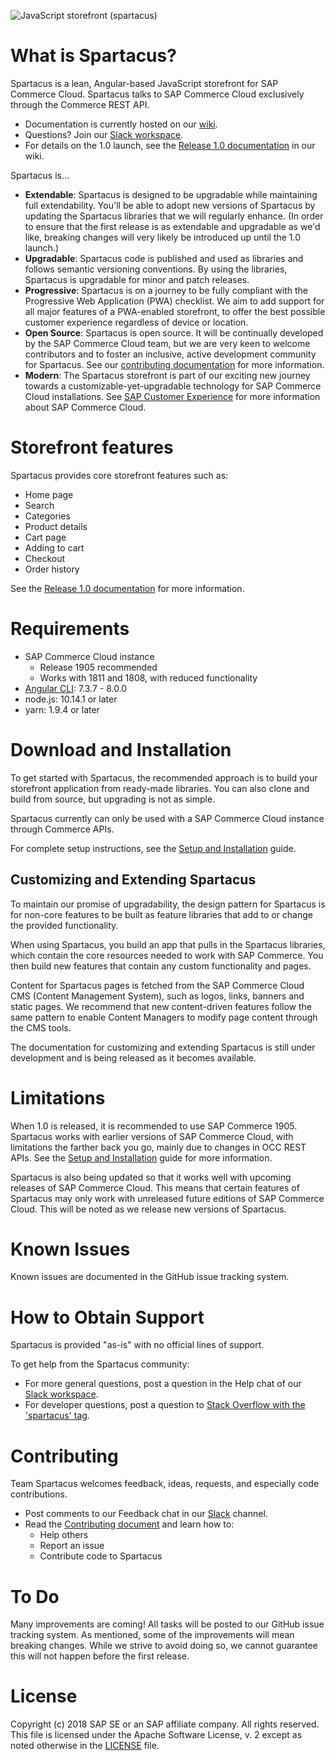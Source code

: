 ![JavaScript storefront (spartacus)](docs/assets/spartacus-blue.png)

# What is Spartacus?

Spartacus is a lean, Angular-based JavaScript storefront for SAP Commerce Cloud. Spartacus talks to SAP Commerce Cloud exclusively through the Commerce REST API.

- Documentation is currently hosted on our [wiki](https://github.com/SAP/cloud-commerce-spartacus-storefront/wiki).
- Questions? Join our [Slack workspace](https://join.slack.com/t/spartacus-storefront/shared_invite/enQtNDM1OTI3OTMwNjU5LTRiNTFkMDJlZjRmYTBlY2QzZTM3YWNlYzJkYmEwZDY2MjM0MmIyYzdhYmQwZDMwZjg2YTAwOGFjNDBhZDYyNzE).
- For details on the 1.0 launch, see the [Release 1.0 documentation](https://github.com/SAP/cloud-commerce-spartacus-storefront/wiki/Release-1.0-Information-and-Roadmap) in our wiki.

Spartacus is...

- **Extendable**: Spartacus is designed to be upgradable while maintaining full extendability. You'll be able to adopt new versions of Spartacus by updating the Spartacus libraries that we will regularly enhance. (In order to ensure that the first release is as extendable and upgradable as we'd like, breaking changes will very likely be introduced up until the 1.0 launch.)
- **Upgradable**: Spartacus code is published and used as libraries and follows semantic versioning conventions. By using the libraries, Spartacus is upgradable for minor and patch releases.
- **Progressive**: Spartacus is on a journey to be fully compliant with the Progressive Web Application (PWA) checklist. We aim to add support for all major features of a PWA-enabled storefront, to offer the best possible customer experience regardless of device or location.
- **Open Source**: Spartacus is open source. It will be continually developed by the SAP Commerce Cloud team, but we are very keen to welcome contributors and to foster an inclusive, active development community for Spartacus. See our [contributing documentation](CONTRIBUTING.md) for more information.
- **Modern**: The Spartacus storefront is part of our exciting new journey towards a customizable-yet-upgradable technology for SAP Commerce Cloud installations. See [SAP Customer Experience](https://cx.sap.com/en/products/commerce) for more information about SAP Commerce Cloud.



# Storefront features

Spartacus provides core storefront features such as:

- Home page
- Search
- Categories
- Product details
- Cart page
- Adding to cart
- Checkout
- Order history

See the [Release 1.0 documentation](https://github.com/SAP/cloud-commerce-spartacus-storefront/wiki/Release-1.0-Information-and-Roadmap) for more information.



# Requirements

- SAP Commerce Cloud instance
  - Release 1905 recommended
  - Works with 1811 and 1808, with reduced functionality
- [Angular CLI](https://angular.io/): 7.3.7 - 8.0.0
- node.js: 10.14.1 or later
- yarn: 1.9.4 or later



# Download and Installation

To get started with Spartacus, the recommended approach is to build your storefront application from ready-made libraries. You can also clone and build from source, but upgrading is not as simple.

Spartacus currently can only be used with a SAP Commerce Cloud instance through Commerce APIs. 

For complete setup instructions, see the [Setup and Installation](https://github.com/SAP/cloud-commerce-spartacus-storefront/wiki/Setup-and-Installation) guide.



## Customizing and Extending Spartacus

To maintain our promise of upgradability, the design pattern for Spartacus is for non-core features to be built as feature libraries that add to or change the provided functionality.

When using Spartacus, you build an app that pulls in the Spartacus libraries, which contain the core resources needed to work with SAP Commerce. You then build new features that contain any custom functionality and pages. 

Content for Spartacus pages is fetched from the SAP Commerce Cloud CMS (Content Management System), such as logos, links, banners and static pages. We recommend that new content-driven features follow the same pattern to enable Content Managers to modify page content through the CMS tools.

The documentation for customizing and extending Spartacus is still under development and is being released as it becomes available.



# Limitations

When 1.0 is released, it is recommended to use SAP Commerce 1905. Spartacus works with earlier versions of SAP Commerce Cloud, with limitations the farther back you go, mainly due to changes in OCC REST APIs. See the [Setup and Installation](https://github.com/SAP/cloud-commerce-spartacus-storefront/wiki/Setup-and-Installation) guide for more information. 

Spartacus is also being updated so that it works well with upcoming releases of SAP Commerce Cloud. This means that certain features of Spartacus may only work with unreleased future editions of SAP Commerce Cloud. This will be noted as we release new versions of Spartacus.



# Known Issues

Known issues are documented in the GitHub issue tracking system.



# How to Obtain Support

Spartacus is provided "as-is" with no official lines of support.

To get help from the Spartacus community:

- For more general questions, post a question in the Help chat of our [Slack workspace](https://join.slack.com/t/spartacus-storefront/shared_invite/enQtNDM1OTI3OTMwNjU5LTRiNTFkMDJlZjRmYTBlY2QzZTM3YWNlYzJkYmEwZDY2MjM0MmIyYzdhYmQwZDMwZjg2YTAwOGFjNDBhZDYyNzE).
- For developer questions, post a question to [Stack Overflow with the 'spartacus' tag](https://stackoverflow.com/questions/tagged/spartacus).



# Contributing

Team Spartacus welcomes feedback, ideas, requests, and especially code contributions.

- Post comments to our Feedback chat in our [Slack](https://join.slack.com/t/spartacus-storefront/shared_invite/enQtNDM1OTI3OTMwNjU5LTRiNTFkMDJlZjRmYTBlY2QzZTM3YWNlYzJkYmEwZDY2MjM0MmIyYzdhYmQwZDMwZjg2YTAwOGFjNDBhZDYyNzE) channel.
- Read the [Contributing document](CONTRIBUTING.md) and learn how to:
  - Help others
  - Report an issue
  - Contribute code to Spartacus



# To Do

Many improvements are coming! All tasks will be posted to our GitHub issue tracking system. As mentioned, some of the improvements will mean breaking changes. While we strive to avoid doing so, we cannot guarantee this will not happen before the first release.



# License

Copyright (c) 2018 SAP SE or an SAP affiliate company. All rights reserved.
This file is licensed under the Apache Software License, v. 2 except as noted otherwise in the [LICENSE](LICENSE.txt) file.
